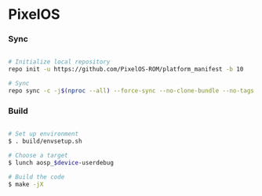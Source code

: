 # PixelOS #

### Sync ###

```bash

# Initialize local repository
repo init -u https://github.com/PixelOS-ROM/platform_manifest -b 10

# Sync
repo sync -c -j$(nproc --all) --force-sync --no-clone-bundle --no-tags
```

### Build ###

```bash

# Set up environment
$ . build/envsetup.sh

# Choose a target
$ lunch aosp_$device-userdebug

# Build the code
$ make -jX
```
